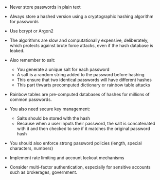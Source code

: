 - Never store passwords in plain text
- Always store a hashed version using a cryptographic hashing algorithm for passwords
- Use bcrypt or Argon2
- The algorithms are slow and computationally expensive, deliberately, which protects against brute force attacks, even if the hash database is leaked.

- Also remember to salt:
	- You generate a unique salt for each password
	- A salt is a random string added to the password before hashing
	- This ensure that two identical passwords will have different hashes
	- This part thwarts precomputed dictionary or rainbow table attacks

- Rainbow tables are pre-computed databases of hashes for millions of common passwords.

- You also need secure key management:
	- Salts should be stored with the hash
	- Because when a user inputs their password, the salt is concatenated with it and then checked to see if it matches the original password hash

- You should also enforce strong password policies (length, special characters, numbers)
- Implement rate limiting and account lockout mechanisms
- Consider multi-factor authentication, especially for sensitive accounts such as brokerages, government.